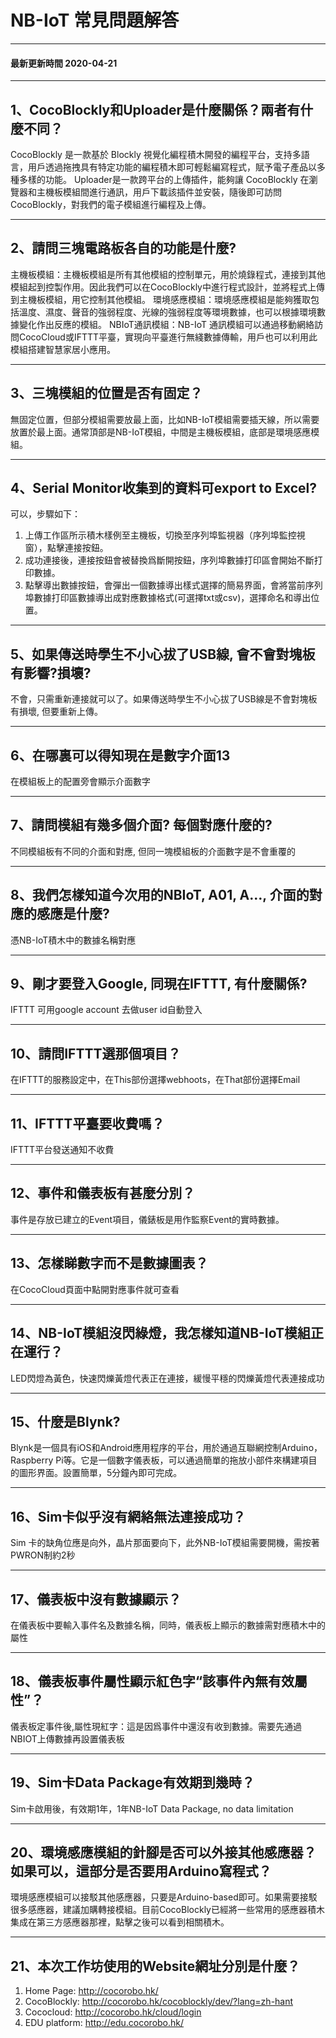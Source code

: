 
# NB-IoT 常見問題解答

---

#### 最新更新時間 2020-04-21

---

## 1、CocoBlockly和Uploader是什麼關係？兩者有什麼不同？

CocoBlockly 是一款基於 Blockly 視覺化編程積木開發的編程平台，支持多語言，用戶透過拖拽具有特定功能的編程積木即可輕鬆編寫程式，賦予電子產品以多種多樣的功能。
Uploader是一款跨平台的上傳插件，能夠讓 CocoBlockly 在瀏覽器和主機板模組間進行通訊，用戶下載該插件並安裝，隨後即可訪問 CocoBlockly，對我們的電子模組進行編程及上傳。

---

## 2、請問三塊電路板各自的功能是什麼?

主機板模組：主機板模組是所有其他模組的控制單元，用於燒錄程式，連接到其他模組起到控製作用。因此我們可以在CocoBlockly中進行程式設計，並將程式上傳到主機板模組，用它控制其他模組。
環境感應模組：環境感應模組是能夠獲取包括溫度、濕度、聲音的強弱程度、光線的強弱程度等環境數據，也可以根據環境數據變化作出反應的模組。
NBIoT通訊模組：NB-IoT 通訊模組可以通過移動網絡訪問CocoCloud或IFTTT平臺，實現向平臺進行無綫數據傳輸，用戶也可以利用此模組搭建智慧家居小應用。

---

## 3、三塊模組的位置是否有固定？

無固定位置，但部分模組需要放最上面，比如NB-IoT模組需要插天線，所以需要放置於最上面。通常頂部是NB-IoT模組，中間是主機板模組，底部是環境感應模組。

---

## 4、Serial Monitor收集到的資料可export to Excel?

可以，步驟如下：
1. 上傳工作區所示積木樣例至主機板，切換至序列埠監視器（序列埠監控視窗），點擊連接按鈕。
2. 成功連接後，連接按鈕會被替換爲斷開按鈕，序列埠數據打印區會開始不斷打印數據。
3. 點擊導出數據按鈕，會彈出一個數據導出樣式選擇的簡易界面，會將當前序列埠數據打印區數據導出成對應數據格式(可選擇txt或csv)，選擇命名和導出位置。

---

## 5、如果傳送時學生不小心拔了USB線, 會不會對塊板有影響?損壞?

不會，只需重新連接就可以了。如果傳送時學生不小心拔了USB線是不會對塊板有損壞, 但要重新上傳。

---

## 6、在哪裏可以得知現在是數字介面13

在模組板上的配置旁會顯示介面數字

---

## 7、請問模組有幾多個介面? 每個對應什麼的?

不同模組板有不同的介面和對應, 但同一塊模組板的介面數字是不會重覆的

---

## 8、我們怎樣知道今次用的NBIoT, A01, A…, 介面的對應的感應是什麼?

憑NB-IoT積木中的數據名稱對應

---

## 9、剛才要登入Google, 同現在IFTTT, 有什麼關係?

IFTTT 可用google account 去做user id自動登入

---

## 10、請問IFTTT選那個項目？

在IFTTT的服務設定中，在This部份選擇webhoots，在That部份選擇Email

---

## 11、IFTTT平臺要收費嗎？

IFTTT平台發送通知不收費

---

## 12、事件和儀表板有甚麼分別？

事件是存放已建立的Event項目，儀錶板是用作監察Event的實時數據。

---

## 13、怎樣睇數字而不是數據圖表？

在CocoCloud頁面中點開對應事件就可查看

---

## 14、NB-IoT模組沒閃綠燈，我怎樣知道NB-IoT模組正在運行？

LED閃燈為黃色，快速閃爍黃燈代表正在連接，緩慢平穩的閃爍黃燈代表連接成功

---

## 15、什麼是Blynk?

Blynk是一個具有iOS和Android應用程序的平台，用於通過互聯網控制Arduino，Raspberry Pi等。它是一個數字儀表板，可以通過簡單的拖放小部件來構建項目的圖形界面。設置簡單，5分鐘內即可完成。

---

## 16、Sim卡似乎沒有網絡無法連接成功？

Sim 卡的缺角位應是向外，晶片那面要向下，此外NB-IoT模組需要開機，需按著PWRON制約2秒

---

## 17、儀表板中沒有數據顯示？

在儀表板中要輸入事件名及數據名稱，同時，儀表板上顯示的數據需對應積木中的屬性

---

## 18、儀表板事件屬性顯示紅色字“該事件內無有效屬性”？

儀表板定事件後,屬性現紅字：這是因爲事件中還沒有收到數據。需要先通過NBIOT上傳數據再設置儀表板

---

## 19、Sim卡Data Package有效期到幾時？

Sim卡啟用後，有效期1年，1年NB-IoT Data Package, no data limitation

---

## 20、環境感應模組的針腳是否可以外接其他感應器？如果可以，這部分是否要用Arduino寫程式？

環境感應模組可以接駁其他感應器，只要是Arduino-based即可。如果需要接駁很多感應器，建議加購轉接模組。目前CocoBlockly已經將一些常用的感應器積木集成在第三方感應器那裡，點擊之後可以看到相關積木。

---

## 21、本次工作坊使用的Website網址分別是什麼？

1. Home Page: http://cocorobo.hk/
2. CocoBlockly: http://cocorobo.hk/cocoblockly/dev/?lang=zh-hant
3. Cococloud: http://cocorobo.hk/cloud/login
4. EDU platform: http://edu.cocorobo.hk/


